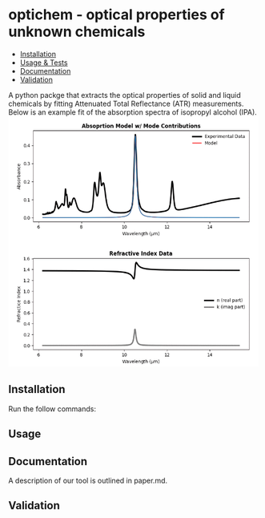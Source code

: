 # optichem - optical properties of unknown chemicals

<!--ts-->
   * [Installation](#installation)
   * [Usage & Tests](#usage)
   * [Documentation](#Documentation)
   * [Validation](#Validation)
<!--te-->

A python packge that extracts the optical properties of solid and liquid chemicals by fitting Attenuated Total Reflectance (ATR) measurements. Below is an example fit of the absorption spectra of isopropyl alcohol (IPA). 
<img src="model_fit.gif" width="500" height="500"/> 



## Installation
Run the follow commands:

## Usage

## Documentation
A description of our tool is outlined in paper.md. 

## Validation

